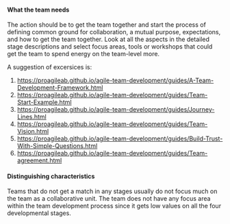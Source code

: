 #### What the team needs
The action should be to get the team together and start the process of defining common ground for collaboration, a mutual purpose, expectations, and how to get the team together. 
Look at all the aspects in the detailed stage descriptions and select focus areas, tools or workshops that could get the team to spend energy on the team-level more.

A suggestion of excersices is:
1. https://proagileab.github.io/agile-team-development/guides/A-Team-Development-Framework.html
2. https://proagileab.github.io/agile-team-development/guides/Team-Start-Example.html
3. https://proagileab.github.io/agile-team-development/guides/Journey-Lines.html
4. https://proagileab.github.io/agile-team-development/guides/Team-Vision.html
5. https://proagileab.github.io/agile-team-development/guides/Build-Trust-With-Simple-Questions.html
6. https://proagileab.github.io/agile-team-development/guides/Team-agreement.html


#### Distinguishing characteristics
Teams that do not get a match in any stages usually do not focus much on the team as a collaborative unit. The team does not have any focus area within the team development process since it gets low values on all the four developmental stages. 
